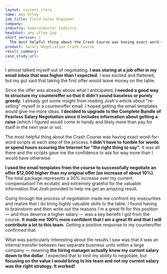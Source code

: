 ```yaml
---
layout: success_story
name: Amy Utley
job_title: Field Sales Engineer
company: 
industry: Semiconductor Industry
headshot: amy_utley.jpg
short_version: |
  The most helpful thing about the Crash Course was having exact word-for-word scripts at each step of the process – they gave me the confidence to ask for way more than I would have otherwise. **I used the email templates to successfully negotiate an offer $12,000 higher than my original offer (an increase of about 10%)!**
product: Salary Negotiation Crash Course
result_summary: 
case_study_url: 
---
```


I almost talked myself out of negotiating. **I was staring at a job offer in my email inbox that was higher than I expected.** I was excited and flattered, but my gut said that taking the first offer would leave money on the table.

Since the offer was already above what I anticipated, **I needed a good way to structure my counteroffer so that it didn't sound baseless or purely greedy.** I already got some insight from reading Josh's article about "re-selling" myself in a counteroffer email. I hoped getting the email templates would give me more ideas. **I decided to upgrade to the Complete Bundle of Fearless Salary Negotiation since it includes information about getting a raise** (which I figured would come in handy and likely more than pay for itself in the next year or so).

The most helpful thing about the Crash Course was having exact word-for-word scripts at each step of the process. **I didn't have to fumble for words or spend hours scouring the Internet for "the right thing to say".** It was all there and the scripts gave me the confidence to ask for way more than I would have otherwise.

**I used the email templates from the course to successfully negotiate an offer $12,000 higher than my original offer (an increase of about 10%).** The total package represents a 30% increase over my current compensation! I'm ecstatic and extremely grateful for the valuable information that Josh provided to help me get an amazing result.

Going through the process of negotiation made me confront my insecurities and realize that I do bring highly valuable skills to the table. I found having to brainstorm and then write out the reasons I'm a great fit for this position — and thus deserve a higher salary — was a key benefit I got from the course. **It made me 100% more confident that I am a great fit and that I will contribute a lot to this team.** Getting a positive response to my counteroffer confirmed that.

What was particularly interesting about the results I saw was that it was an internal transfer between two separate business units within a large company — meaning **the hiring manager actually knew my current salary down to the dollar**. I expected that to limit my ability to negotiate, but **focusing on the value I would bring to his team and not my current salary was the right strategy. It worked!**